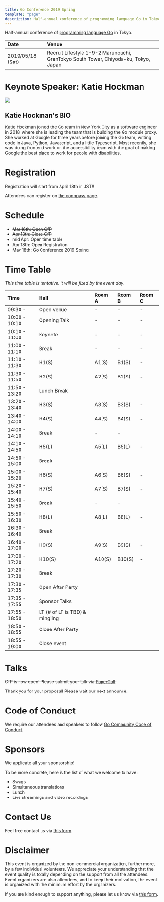 ```yaml
---
title: Go Conference 2019 Spring
template: "page"
description: Half-annual conference of programming language Go in Tokyo.
---
```



Half-annual conference of [programming language Go](https://golang.org) in Tokyo.

|Date             | Venue                                                                                |
|:----------------|:-------------------------------------------------------------------------------------|
|2019/05/18 (Sat) | Recruit Lifestyle  1-9-2 Marunouchi, GranTokyo South Tower, Chiyoda-ku, Tokyo, Japan |

# Keynote Speaker: Katie Hockman

<img style="max-width: 300px;" src="/media/keynote_speaker.jpg">

## Katie Hockman's BIO

Katie Hockman joined the Go team in New York City as a software engineer in 2018, where she is leading the team that is building the Go module proxy. She worked at Google for three years before joining the Go team, writing code in Java, Python, Javascript, and a little Typescript. Most recently, she was doing frontend work on the accessibility team with the goal of making Google the best place to work for people with disabilities.

# Registration

Registration will start from April 18th in JST!!

Attendees can register on [the connpass page](https://gocon.connpass.com/event/124530/).

# Schedule

* ~~Mar 16th: Open CfP~~
* ~~Apr 13th: Close CfP~~
* mid Apr: Open time table
* Apr 18th: Open Registration
* May 18th: Go Conference 2019 Spring

# Time Table

*This time table is tentative. It will be fixed by the event day.*

|Time          | Hall         | Room A            | Room B | Room C|
|:-------------|:-------------|:------------------|:-------|:------|
|09:30 -       | Open venue   | -                 | -      | -     |
|10:00 - 10:10 | Opening Talk | -                 | -      | -     |
|10:10 - 11:00 | Keynote      | -                 | -      | -     |
|11:00 - 11:10 | Break        | -                 | -      | -     |
|11:10 - 11:30 | H1(S)        | A1(S)             | B1(S)  | -     |
|11:30 - 11:50 | H2(S)        | A2(S)             | B2(S)  | -     |
|11:50 - 13:20 | Lunch Break  |                   |        |       |
|13:20 - 13:40 | H3(S)        | A3(S)             | B3(S)  | -     |
|13:40 - 14:00 | H4(S)        | A4(S)             | B4(S)  | -     |
|14:00 - 14:10 | Break        | -                 | -      |       |
|14:10 - 14:50 | H5(L)        | A5(L)             | B5(L)  | -     |
|14:50 - 15:00 | Break        |                   |        |       |
|15:00 - 15:20 | H6(S)        | A6(S)             | B6(S)  | -     |
|15:20 - 15:40 | H7(S)        | A7(S)             | B7(S)  | -     |
|15:40 - 15:50 | Break        | -                 | -      |       |
|15:50 - 16:30 | H8(L)        | A8(L)             | B8(L)  | -     |
|16:30 - 16:40 | Break        |                   |        |       |
|16:40 - 17:00 | H9(S)        | A9(S)             | B9(S)  | -     |
|17:00 - 17:20 | H10(S)       | A10(S)            | B10(S) | -     |
|17:20 - 17:30 | Break        |                   |        |       |
|17:30 - 17:35 | Open After Party ||||
|17:35 - 17:55 | Sponsor Talks ||||
|17:55 - 18:50 | LT (# of LT is TBD) & mingling ||||
|18:50 - 18:55 | Close After Party ||||
|18:55 - 19:00 | Close event ||||

# Talks

~~CfP is now open! Please submit your talk via [PaperCall](https://www.papercall.io/gocon-tokyo-2019).~~

Thank you for your proposal!
Please wait our next announce.


# Code of Conduct

We require our attendees and speakers to follow [Go Community Code of Conduct](https://golang.org/conduct).

# Sponsors

We applicate all your sponsorship!

To be more concrete, here is the list of what we welcome to have:

* Swags
* Simultaneous translations
* Lunch
* Live streamings and video recordings

# Contact Us

Feel free contact us via [this form](https://goo.gl/forms/h2KlFhUDoFs6rLnh2).

# Disclaimer

This event is organized by the non-commercial organization, further more, by a few individual volunteers.
We appreciate your understanding that the event quality is totally depending on the support from all the attendees.
Event organizers are also attendees, and to keep their motivation, the event is organized with the minimum effort by the organizers. 

If you are kind enough to support anything, please let us know via [this form](https://goo.gl/forms/h2KlFhUDoFs6rLnh2).
